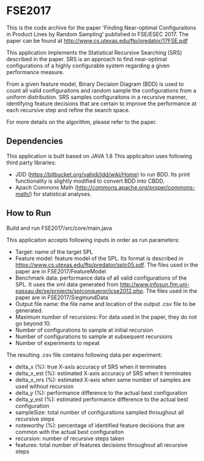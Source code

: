 # FSE2017
This is the code archive for the paper 'Finding Near-optimal Configuraitons in Product Lines by Random Sampling' published in FSE/ESEC 2017. The paper can be found at http://www.cs.utexas.edu/ftp/predator/17FSE.pdf

This application implements the Statistical Recursive Searching (SRS) described in the paper. SRS is an approach to find near-optimal configurations of a highly configurable system regarding a given performance measure. 

From a given feature model, Binary Deciaion Diagram (BDD) is used to count all valid configuraitons and random sample the configurations from a uniform distribution. SRS samples configuraitons in a recursive manner, identifying feature decisions that are certain to improve the performance at each recursive step and refine the search space.

For more details on the algorithm, please refer to the paper.

## Dependencies ##
This application is built based on JAVA 1.8
This applicaiton uses following third party libraries:
* JDD (https://bitbucket.org/vahidi/jdd/wiki/Home) to run BDD. Its print functionality is slightly modified to convert BDD into CBDD.
* Apach Commons Math (http://commons.apache.org/proper/commons-math/) for statistical analyses.

## How to Run ##
Build and run FSE2017/src/core/main.java

This applicaiton accepts following inputs in order as run parameters:
* Target: name of the target SPL
* Feature model: feature model of the SPL. Its format is described in https://www.cs.utexas.edu/ftp/predator/splc05.pdf. The files used in the paper are in FSE2017/FeatureModel
* Benchmark data: performance data of all valid configurations of the SPL. It uses the xml data generated from http://www.infosun.fim.uni-passau.de/se/projects/splconqueror/icse2012.php. The files used in the paper are in FSE2017/SiegmundData
* Output file name: the file name and location of the output .csv file to be generated.
* Maximum number of recursions: For data used in the paper, they do not go beyond 10.
* Number of configurations to sample at initial recursion
* Number of configurations to sample at subsequent recursions
* Number of experiments to repeat

The resulting .csv file contains following data per experiment:
* delta_x (%): true X-axis accuracy of SRS when it terminates
* delta_x_est (%): estimated X-axis accuracy of SRS when it terminates
* delta_x_nrs (%): estimated X-axis when same number of samples are used without recursion
* delta_y (%): performance difference to the actual best configuration
* delta_y_est (%): estimated performance difference to the actual best configuration
* sampleSize: total number of configurations sampled throughout all recursive steps
* noteworthy (%): percentage of identified feature decisions that are common with the actual best configuraiton
* recursion: number of recursive steps taken
* features: total number of features decisions throughout all recursive steps


